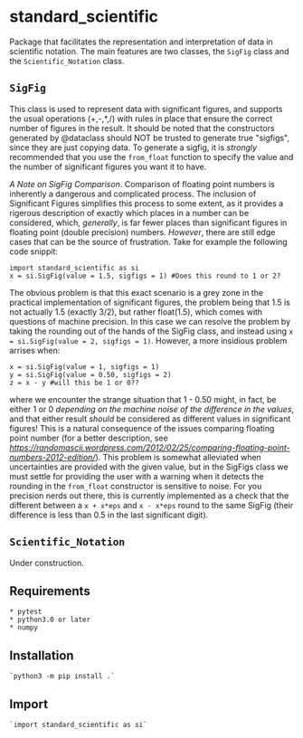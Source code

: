 # standard_scientific 
Package that facilitates the representation and interpretation of data in scientific notation. The main features are two classes, the `SigFig` class and the `Scientific_Notation` class.  

## `SigFig`
This class is used to represent data with significant figures, and supports the usual operations (+,-,\*,/) with rules in place that ensure the correct number of figures in the result. It should be noted that the constructors generated by @dataclass should NOT be trusted to generate true "sigfigs", since they are just copying data. To generate a sigfig, it is *strongly* recommended that you use the `from_float` function to specify the value and the number of significant figures you want it to have.

*A Note on SigFig Comparison*. Comparison of floating point numbers is inherently a dangerous and complicated process. The inclusion of Significant Figures simplifies this process to some extent, as it provides a rigerous description of exactly which places in a number can be considered, which, *generally*, is far fewer places than significant figures in floating point (double precision) numbers. *However*, there are still edge cases that can be the source of frustration. Take for example the following code snippit:

```
import standard_scientific as si
x = si.SigFig(value = 1.5, sigfigs = 1) #Does this round to 1 or 2?
``` 

The obvious problem is that this exact scenario is a grey zone in the practical implementation of significant figures, the problem being that 1.5 is not actually 1.5 (exactly 3/2), but rather float(1.5), which comes with questions of machine precision. In this case we can resolve the problem by taking the rounding out of the hands of the SigFig class, and instead using `x = si.SigFig(value = 2, sigfigs = 1)`. However, a more insidious problem arrises when:

```
x = si.SigFig(value = 1, sigfigs = 1)
y = si.SigFig(value = 0.50, sigfigs = 2)
z = x - y #will this be 1 or 0?? 
```

where we encounter the strange situation that 1 - 0.50 might, in fact, be either 1 or 0 *depending on the machine noise of the difference in the values*, and that either result *should* be considered as different values in significant figures! This is a natural consequence of the issues comparing floating point number (for a better description, see *https://randomascii.wordpress.com/2012/02/25/comparing-floating-point-numbers-2012-edition/*). This problem is somewhat alleviated when uncertainties are provided with the given value, but in the SigFigs class we must settle for providing the user with a warning when it detects the rounding in the `from_float` constructor is sensitive to noise. For you precision nerds out there, this is currently implemented as a check that the different between a `x + x*eps` and `x - x*eps` round to the same SigFig (their difference is less than 0.5 in the last significant digit).

## `Scientific_Notation`
Under construction.

## Requirements
    * pytest
    * python3.0 or later
    * numpy

## Installation
    `python3 -m pip install .`

## Import
    `import standard_scientific as si`
